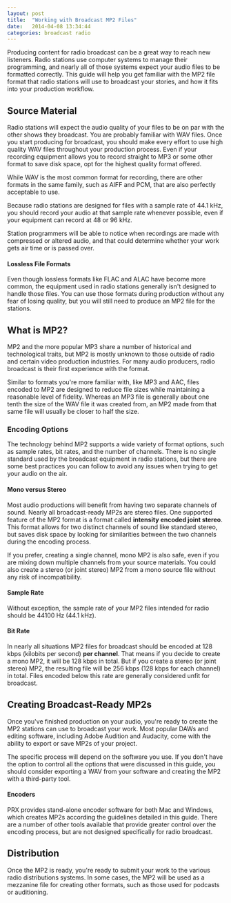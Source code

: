 ```yaml
---
layout: post
title:  "Working with Broadcast MP2 Files"
date:   2014-04-08 13:34:44
categories: broadcast radio
---
```


Producing content for radio broadcast can be a great way to reach new listeners. Radio stations use computer systems to manage their programming, and nearly all of those systems expect your audio files to be formatted correctly. This guide will help you get familiar with the MP2 file format that radio stations will use to broadcast your stories, and how it fits into your production workflow.

## Source Material

Radio stations will expect the audio quality of your files to be on par with the other shows they broadcast. You are probably familiar with WAV files. Once you start producing for broadcast, you should make every effort to use high quality WAV files throughout your production process. Even if your recording equipment allows you to record straight to MP3 or some other format to save disk space, opt for the highest quality format offered.

While WAV is the most common format for recording, there are other formats in the same family, such as AIFF and PCM, that are also perfectly acceptable to use.

Because radio stations are designed for files with a sample rate of 44.1 kHz, you should record your audio at that sample rate whenever possible, even if your equipment can record at 48 or 96 kHz.

Station programmers will be able to notice when recordings are made with compressed or altered audio, and that could determine whether your work gets air time or is passed over.

#### Lossless File Formats

Even though lossless formats like FLAC and ALAC have become more common, the equipment used in radio stations generally isn't designed to handle those files. You can use those formats during production without any fear of losing quality, but you will still need to produce an MP2 file for the stations.

## What is MP2?

MP2 and the more popular MP3 share a number of historical and technological traits, but MP2 is mostly unknown to those outside of radio and certain video production industries. For many audio producers, radio broadcast is their first experience with the format.

Similar to formats you're more familiar with, like MP3 and AAC, files encoded to MP2 are designed to reduce file sizes while maintaining a reasonable level of fidelity. Whereas an MP3 file is generally about one tenth the size of the WAV file it was created from, an MP2 made from that same file will usually be closer to half the size.

### Encoding Options

The technology behind MP2 supports a wide variety of format options, such as sample rates, bit rates, and the number of channels. There is no single standard used by the broadcast equipment in radio stations, but there are some best practices you can follow to avoid any issues when trying to get your audio on the air.

#### Mono versus Stereo

Most audio productions will benefit from having two separate channels of sound. Nearly all broadcast-ready MP2s are stereo files. One supported feature of the MP2 format is a format called **intensity encoded joint stereo**. This format allows for two distinct channels of sound like standard stereo, but saves disk space by looking for similarities between the two channels during the encoding process.

If you prefer, creating a single channel, mono MP2 is also safe, even if you are mixing down multiple channels from your source materials. You could also create a stereo (or joint stereo) MP2 from a mono source file without any risk of incompatibility.

#### Sample Rate

Without exception, the sample rate of your MP2 files intended for radio should be 44100 Hz (44.1 kHz).

#### Bit Rate

In nearly all situations MP2 files for broadcast should be encoded at 128 kbps (kilobits per second) **per channel**. That means if you decide to create a mono MP2, it will be 128 kbps in total. But if you create a stereo (or joint stereo) MP2, the resulting file will be 256 kbps (128 kbps for each channel) in total. Files encoded below this rate are generally considered unfit for broadcast.

## Creating Broadcast-Ready MP2s

Once you've finished production on your audio, you're ready to create the MP2 stations can use to broadcast your work. Most popular DAWs and editing software, including Adobe Audition and Audacity, come with the ability to export or save MP2s of your project.

The specific process will depend on the software you use. If you don't have the option to control all the options that were discussed in this guide, you should consider exporting a WAV from your software and creating the MP2 with a third-party tool.

#### Encoders

PRX provides stand-alone encoder software for both Mac and Windows, which creates MP2s according the guidelines detailed in this guide. There are a number of other tools available that provide greater control over the encoding process, but are not designed specifically for radio broadcast.

## Distribution

Once the MP2 is ready, you're ready to submit your work to the various radio distributions systems. In some cases, the MP2 will be used as a mezzanine file for creating other formats, such as those used for podcasts or auditioning.
